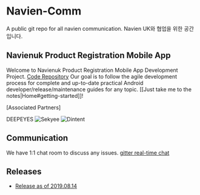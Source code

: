 # Navien-Comm

A public git repo for all navien communication.
Navien UK와 협업을 위한 공간입니다.

## Navienuk Product Registration Mobile App

Welcome to Navienuk Product Registration Mobile App Development Project. [Code Repository](https://github.com/andrewchaa/navienapp) Our goal is to follow the agile development process for complete and up-to-date practical Android developer/release/maintenance guides for any topic. [[Just take me to the notes|Home#getting-started]]!


[Associated Partners]

DEEPEYES ![Sekyee](https://github.com/andrewchaa/navienapp/blob/master/assets/icons/SEKYEE%20copy.png) ![Dintent](https://github.com/andrewchaa/navienapp/blob/master/assets/icons/DINTENT%20LOGO_WEB%20DEMO-05-grey.png)


## Communication

We have 1:1 chat room to discuss any issues. 
[gitter real-time chat](https://gitter.im/navienuk/community)



## Releases

* [Release as of 2019.08.14](/releases/2019.08.14.md)
